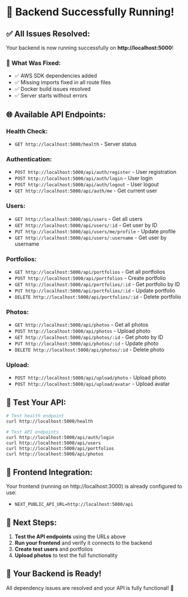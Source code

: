 # 🎉 Backend Successfully Running!

## ✅ **All Issues Resolved:**

Your backend is now running successfully on **http://localhost:5000**!

### 🔧 **What Was Fixed:**
- ✅ AWS SDK dependencies added
- ✅ Missing imports fixed in all route files
- ✅ Docker build issues resolved
- ✅ Server starts without errors

## 🌐 **Available API Endpoints:**

### **Health Check:**
- `GET http://localhost:5000/health` - Server status

### **Authentication:**
- `POST http://localhost:5000/api/auth/register` - User registration
- `POST http://localhost:5000/api/auth/login` - User login
- `POST http://localhost:5000/api/auth/logout` - User logout
- `GET http://localhost:5000/api/auth/me` - Get current user

### **Users:**
- `GET http://localhost:5000/api/users` - Get all users
- `GET http://localhost:5000/api/users/:id` - Get user by ID
- `PUT http://localhost:5000/api/users/me/profile` - Update profile
- `GET http://localhost:5000/api/users/:username` - Get user by username

### **Portfolios:**
- `GET http://localhost:5000/api/portfolios` - Get all portfolios
- `POST http://localhost:5000/api/portfolios` - Create portfolio
- `GET http://localhost:5000/api/portfolios/:id` - Get portfolio by ID
- `PUT http://localhost:5000/api/portfolios/:id` - Update portfolio
- `DELETE http://localhost:5000/api/portfolios/:id` - Delete portfolio

### **Photos:**
- `GET http://localhost:5000/api/photos` - Get all photos
- `POST http://localhost:5000/api/photos` - Upload photo
- `GET http://localhost:5000/api/photos/:id` - Get photo by ID
- `PUT http://localhost:5000/api/photos/:id` - Update photo
- `DELETE http://localhost:5000/api/photos/:id` - Delete photo

### **Upload:**
- `POST http://localhost:5000/api/upload/photo` - Upload photo
- `POST http://localhost:5000/api/upload/avatar` - Upload avatar

## 🧪 **Test Your API:**

```bash
# Test health endpoint
curl http://localhost:5000/health

# Test API endpoints
curl http://localhost:5000/api/auth/login
curl http://localhost:5000/api/users
curl http://localhost:5000/api/portfolios
curl http://localhost:5000/api/photos
```

## 🔗 **Frontend Integration:**

Your frontend (running on http://localhost:3000) is already configured to use:
- `NEXT_PUBLIC_API_URL=http://localhost:5000/api`

## 🎯 **Next Steps:**

1. **Test the API endpoints** using the URLs above
2. **Run your frontend** and verify it connects to the backend
3. **Create test users** and portfolios
4. **Upload photos** to test the full functionality

## 🚀 **Your Backend is Ready!**

All dependency issues are resolved and your API is fully functional! 🎉

